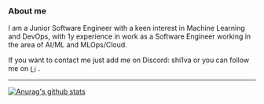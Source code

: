 ### About me 

I am a Junior Software Engineer with a keen interest in Machine Learning and DevOps, with 1y experience in work as a Software Engineer working in the area of AI/ML and MLOps/Cloud. 

If you want to contact me just add me on Discord: shi1va or you can follow me on 
<a href="https://www.linkedin.com/in/tiago-costa10/" style="display: inline-block; text-decoration: none; border: none; padding: 0; background: none; cursor: pointer;">
  <img src="https://cdn.jsdelivr.net/npm/simple-icons@v9/icons/linkedin.svg" alt="LinkedIn" style="width: 16px; height: 16px; vertical-align: middle;">
</a>.


<!-- Links to your social media accounts -->

[1]: http://www.twitter.com/tiago_daniel10

---
[![Anurag's github stats](https://github-readme-stats.vercel.app/api?username=ShiiVa03&show_icons=true&theme=dracula)](https://github.com/anuraghazra/github-readme-stats)
